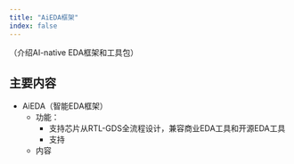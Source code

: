 ```yaml
---
title: "AiEDA框架"
index: false
---
```



（介绍AI-native EDA框架和工具包）

## **主要内容**

- AiEDA（智能EDA框架）
  - 功能：
    - 支持芯片从RTL-GDS全流程设计，兼容商业EDA工具和开源EDA工具
    - 支持
  - 内容